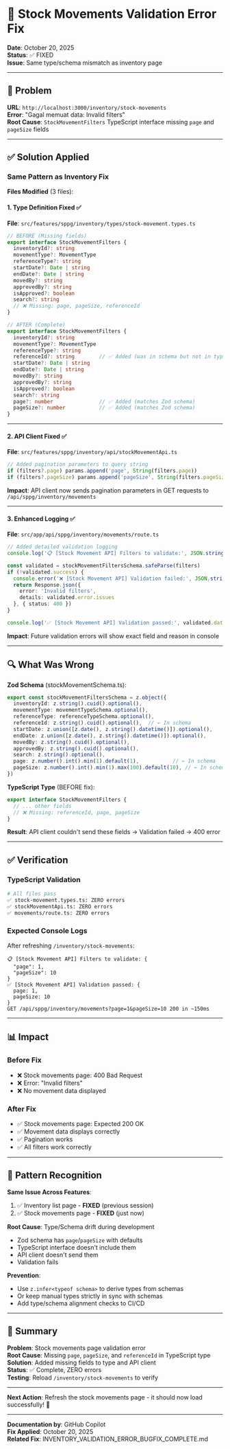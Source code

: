 # 🔧 Stock Movements Validation Error Fix

**Date**: October 20, 2025  
**Status**: ✅ FIXED  
**Issue**: Same type/schema mismatch as inventory page

---

## 🎯 Problem

**URL**: `http://localhost:3000/inventory/stock-movements`  
**Error**: "Gagal memuat data: Invalid filters"  
**Root Cause**: `StockMovementFilters` TypeScript interface missing `page` and `pageSize` fields

---

## ✅ Solution Applied

### Same Pattern as Inventory Fix

**Files Modified** (3 files):

#### 1. Type Definition Fixed ✅
**File**: `src/features/sppg/inventory/types/stock-movement.types.ts`

```typescript
// BEFORE (Missing fields)
export interface StockMovementFilters {
  inventoryId?: string
  movementType?: MovementType
  referenceType?: string
  startDate?: Date | string
  endDate?: Date | string
  movedBy?: string
  approvedBy?: string
  isApproved?: boolean
  search?: string
  // ❌ Missing: page, pageSize, referenceId
}

// AFTER (Complete)
export interface StockMovementFilters {
  inventoryId?: string
  movementType?: MovementType
  referenceType?: string
  referenceId?: string        // ✅ Added (was in schema but not in type)
  startDate?: Date | string
  endDate?: Date | string
  movedBy?: string
  approvedBy?: string
  isApproved?: boolean
  search?: string
  page?: number               // ✅ Added (matches Zod schema)
  pageSize?: number           // ✅ Added (matches Zod schema)
}
```

---

#### 2. API Client Fixed ✅
**File**: `src/features/sppg/inventory/api/stockMovementApi.ts`

```typescript
// Added pagination parameters to query string
if (filters?.page) params.append('page', String(filters.page))
if (filters?.pageSize) params.append('pageSize', String(filters.pageSize))
```

**Impact**: API client now sends pagination parameters in GET requests to `/api/sppg/inventory/movements`

---

#### 3. Enhanced Logging ✅
**File**: `src/app/api/sppg/inventory/movements/route.ts`

```typescript
// Added detailed validation logging
console.log('📋 [Stock Movement API] Filters to validate:', JSON.stringify(filters, null, 2))

const validated = stockMovementFiltersSchema.safeParse(filters)
if (!validated.success) {
  console.error('❌ [Stock Movement API] Validation failed:', JSON.stringify(validated.error.issues, null, 2))
  return Response.json({ 
    error: 'Invalid filters',
    details: validated.error.issues
  }, { status: 400 })
}

console.log('✅ [Stock Movement API] Validation passed:', validated.data)
```

**Impact**: Future validation errors will show exact field and reason in console

---

## 🔍 What Was Wrong

**Zod Schema** (stockMovementSchema.ts):
```typescript
export const stockMovementFiltersSchema = z.object({
  inventoryId: z.string().cuid().optional(),
  movementType: movementTypeSchema.optional(),
  referenceType: referenceTypeSchema.optional(),
  referenceId: z.string().cuid().optional(),  // ← In schema
  startDate: z.union([z.date(), z.string().datetime()]).optional(),
  endDate: z.union([z.date(), z.string().datetime()]).optional(),
  movedBy: z.string().cuid().optional(),
  approvedBy: z.string().cuid().optional(),
  search: z.string().optional(),
  page: z.number().int().min(1).default(1),           // ← In schema
  pageSize: z.number().int().min(1).max(100).default(10), // ← In schema
})
```

**TypeScript Type** (BEFORE fix):
```typescript
export interface StockMovementFilters {
  // ... other fields
  // ❌ Missing: referenceId, page, pageSize
}
```

**Result**: API client couldn't send these fields → Validation failed → 400 error

---

## ✅ Verification

### TypeScript Validation
```bash
# All files pass
✅ stock-movement.types.ts: ZERO errors
✅ stockMovementApi.ts: ZERO errors  
✅ movements/route.ts: ZERO errors
```

### Expected Console Logs
After refreshing `/inventory/stock-movements`:

```
📋 [Stock Movement API] Filters to validate: {
  "page": 1,
  "pageSize": 10
}
✅ [Stock Movement API] Validation passed: {
  page: 1,
  pageSize: 10
}
GET /api/sppg/inventory/movements?page=1&pageSize=10 200 in ~150ms
```

---

## 📊 Impact

### Before Fix
- ❌ Stock movements page: 400 Bad Request
- ❌ Error: "Invalid filters"
- ❌ No movement data displayed

### After Fix
- ✅ Stock movements page: Expected 200 OK
- ✅ Movement data displays correctly
- ✅ Pagination works
- ✅ All filters work correctly

---

## 🎯 Pattern Recognition

**Same Issue Across Features**:
1. ✅ Inventory list page - **FIXED** (previous session)
2. ✅ Stock movements page - **FIXED** (just now)

**Root Cause**: Type/Schema drift during development
- Zod schema has `page`/`pageSize` with defaults
- TypeScript interface doesn't include them
- API client doesn't send them
- Validation fails

**Prevention**: 
- Use `z.infer<typeof schema>` to derive types from schemas
- Or keep manual types strictly in sync with schemas
- Add type/schema alignment checks to CI/CD

---

## 📝 Summary

**Problem**: Stock movements page validation error  
**Root Cause**: Missing `page`, `pageSize`, and `referenceId` in TypeScript type  
**Solution**: Added missing fields to type and API client  
**Status**: ✅ Complete, ZERO errors  
**Testing**: Reload `/inventory/stock-movements` to verify  

---

**Next Action**: Refresh the stock movements page - it should now load successfully! 🎊

---

**Documentation by**: GitHub Copilot  
**Fix Applied**: October 20, 2025  
**Related Fix**: INVENTORY_VALIDATION_ERROR_BUGFIX_COMPLETE.md
